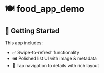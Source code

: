 # 🍽️ food_app_demo

## 🚀 Getting Started

This app includes:

- ✅ Swipe-to-refresh functionality  
- 🖼️ Polished list UI with image & metadata  
- 📲 Tap navigation to details with rich layout  
